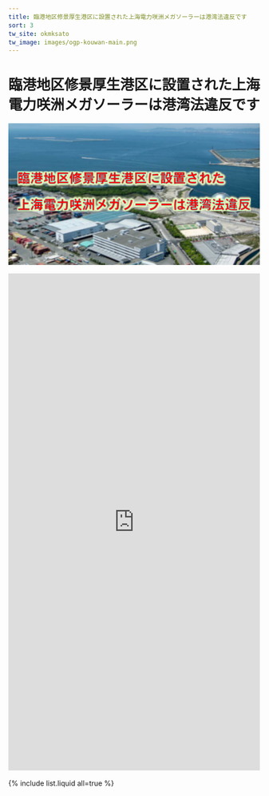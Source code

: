 ```yaml
---
title: 臨港地区修景厚生港区に設置された上海電力咲洲メガソーラーは港湾法違反です  
sort: 3  
tw_site: okmksato
tw_image: images/ogp-kouwan-main.png
---
```

# 臨港地区修景厚生港区に設置された上海電力咲洲メガソーラーは港湾法違反です  
![港湾法違反](images/ogp-kouwan-main.png)  

<iframe width="100%" height="996" src="https://www.youtube.com/embed/vWRHuub-b_E" title="YouTube video player" frameborder="0" allow="accelerometer; autoplay; clipboard-write; encrypted-media; gyroscope; picture-in-picture" allowfullscreen></iframe>

{% include list.liquid all=true %}
